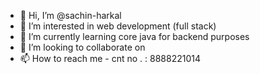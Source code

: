 - 👋 Hi, I’m @sachin-harkal
- 👀 I’m interested in web development (full stack)
- 🌱 I’m currently learning core java for backend purposes
- 💞️ I’m looking to collaborate on 
- 📫 How to reach me - cnt no . : 8888221014

<!---
sachin-harkal/sachin-harkal is a ✨ special ✨ repository because its `README.md` (this file) appears on your GitHub profile.
You can click the Preview link to take a look at your changes.
--->
